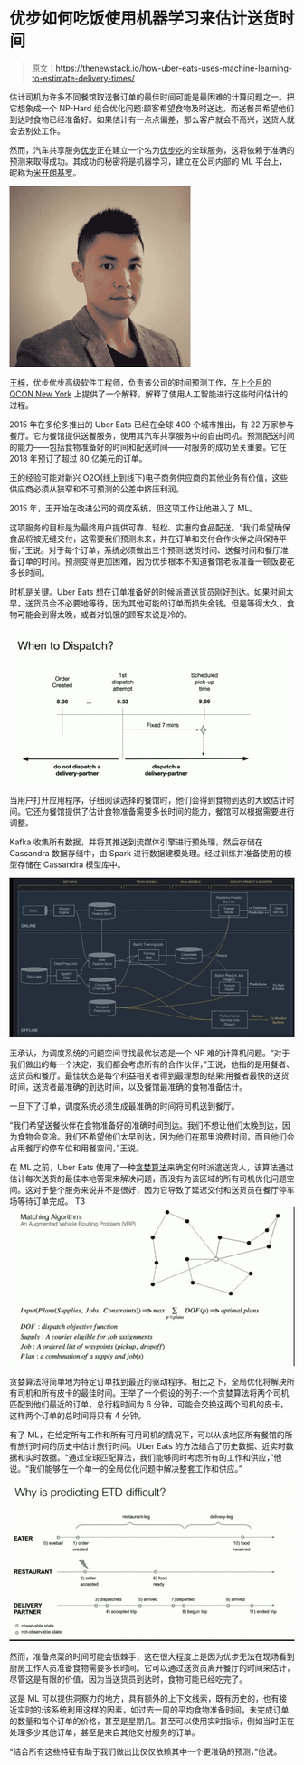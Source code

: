 # 优步如何吃饭使用机器学习来估计送货时间

> 原文：<https://thenewstack.io/how-uber-eats-uses-machine-learning-to-estimate-delivery-times/>

估计司机为许多不同餐馆取送餐订单的最佳时间可能是最困难的计算问题之一。把它想象成一个 NP-Hard 组合优化问题:顾客希望食物及时送达，而送餐员希望他们到达时食物已经准备好。如果估计有一点点偏差，那么客户就会不高兴，送货人就会去别处工作。

然而，汽车共享服务[优步](https://www.uber.com/)正在建立一个名为[优步吃](https://www.ubereats.com)的全球服务，这将依赖于准确的预测来取得成功。其成功的秘密将是机器学习，建立在公司内部的 ML 平台上，昵称为[米开朗基罗](https://eng.uber.com/michelangelo/)。

[![](img/e90d9f412378842d481e113643c41df3.png)](https://www.linkedin.com/in/prince6635)

[王梓](https://www.linkedin.com/in/prince6635/)，优步优步高级软件工程师，负责该公司的时间预测工作，[在上个月的 QCON New York](https://qconnewyork.com/ny2019/presentation/automating-ml-deployment-kubeflow-presentation) 上提供了一个解释，解释了使用人工智能进行这些时间估计的过程。

2015 年在多伦多推出的 Uber Eats 已经在全球 400 个城市推出，有 22 万家参与餐厅。它为餐馆提供送餐服务，使用其汽车共享服务中的自由司机。预测配送时间的能力——包括食物准备好的时间和配送时间——对服务的成功至关重要。它在 2018 年预订了超过 80 亿美元的订单。

王的经验可能对新兴 O2O(线上到线下)电子商务供应商的其他业务有价值，这些供应商必须从狭窄和不可预测的公差中挤压利润。

2015 年，王开始在改进公司的调度系统，但这项工作让他进入了 ML。

这项服务的目标是为最终用户提供可靠、轻松、实惠的食品配送。“我们希望确保食品将被无缝交付，这需要我们预测未来，并在订单和交付合作伙伴之间保持平衡，”王说。对于每个订单，系统必须做出三个预测:送货时间、送餐时间和餐厅准备订单的时间。预测变得更加困难，因为优步根本不知道餐馆老板准备一顿饭要花多长时间。

时机是关键。Uber Eats 想在订单准备好的时候派遣送货员刚好到达。如果时间太早，送货员会不必要地等待，因为其他可能的订单而损失金钱。但是等得太久，食物可能会到得太晚，或者对饥饿的顾客来说是冷的。

[![](img/d83e551321a7cee5579a707ec843295d.png)](https://cdn.thenewstack.io/media/2019/07/bf64a53a-ubereats-order.png)

当用户打开应用程序，仔细阅读选择的餐馆时，他们会得到食物到达的大致估计时间。它还为餐馆提供了估计食物准备需要多长时间的能力，餐馆可以根据需要进行调整。

Kafka 收集所有数据，并将其推送到流媒体引擎进行预处理，然后存储在 Cassandra 数据存储中，由 Spark 进行数据建模处理。经过训练并准备使用的模型存储在 Cassandra 模型库中。

[![](img/85d7e55105ab9f7f64f7958c50844559.png)](https://cdn.thenewstack.io/media/2019/07/9b187497-ubereats3.png)

王承认，为调度系统的问题空间寻找最优状态是一个 NP 难的计算机问题。“对于我们做出的每一个决定，我们都会考虑所有的合作伙伴，”王说，他指的是用餐者、送货员和餐厅。最佳状态是每个利益相关者得到最理想的结果:用餐者最快的送货时间，送货者最准确的到达时间，以及餐馆最准确的食物准备估计。

一旦下了订单，调度系统必须生成最准确的时间将司机送到餐厅。

“我们希望送餐伙伴在食物准备好的准确时间到达。我们不想让他们太晚到达，因为食物会变冷。我们不希望他们太早到达，因为他们在那里浪费时间，而且他们会占用餐厅的停车位和用餐空间，”王说。

在 ML 之前，Uber Eats 使用了一种[贪婪算法](https://www.geeksforgeeks.org/greedy-algorithms/)来确定何时派遣送货人，该算法通过估计每次送货的最佳本地答案来解决问题，而没有为该区域的所有司机优化问题空间。这对于整个服务来说并不是很好，因为它导致了延迟交付和送货员在餐厅停车场等待订单完成。
T3![](img/c5af16ad4ab59397e2cbed112b5c0bad.png)

贪婪算法将简单地为特定订单找到最近的驱动程序。相比之下，全局优化将解决所有司机和所有皮卡的最佳时间。王举了一个假设的例子:一个贪婪算法将两个司机匹配到他们最近的订单，总行程时间为 6 分钟，可能会交换这两个司机的皮卡，这样两个订单的总时间将只有 4 分钟。

有了 ML，在给定所有工作和所有可用司机的情况下，可以从该地区所有餐馆的所有旅行时间的历史中估计旅行时间。Uber Eats 的方法结合了历史数据、近实时数据和实时数据。“通过全球匹配算法，我们能够同时考虑所有的工作和供应，”他说。“我们能够在一个单一的全局优化问题中解决整套工作和供应。”

[![](img/f95e207dcec859d4989576816879a043.png)](https://cdn.thenewstack.io/media/2019/07/9d9231ca-etd.png)

然而，准备点菜的时间可能会很棘手，这在很大程度上是因为优步无法在现场看到厨房工作人员准备食物需要多长时间。它可以通过送货员离开餐厅的时间来估计，尽管这是有限的价值，因为当送货员到达时，食物可能已经吃完了。

这是 ML 可以提供洞察力的地方，具有额外的上下文线索，既有历史的，也有接近实时的:该系统利用这样的因素，如过去一周的平均食物准备时间，未完成订单的数量和每个订单的价格，甚至是星期几。甚至可以使用实时指标，例如当时正在处理多少其他订单，甚至是来自其他交付服务的订单。

“结合所有这些特征有助于我们做出比仅仅依赖其中一个更准确的预测，”他说。

<svg xmlns:xlink="http://www.w3.org/1999/xlink" viewBox="0 0 68 31" version="1.1"><title>Group</title> <desc>Created with Sketch.</desc></svg>